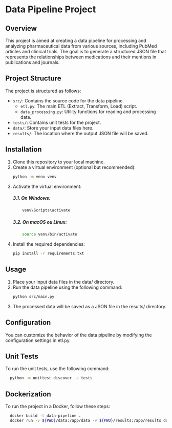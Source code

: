 # Data Pipeline Project

## Overview
This project is aimed at creating a data pipeline for processing and analyzing pharmaceutical data from various sources, including PubMed articles and clinical trials. The goal is to generate a structured JSON file that represents the relationships between medications and their mentions in publications and journals.

## Project Structure
The project is structured as follows:

- `src/`: Contains the source code for the data pipeline.
  - `etl.py`: The main ETL (Extract, Transform, Load) script.
  - `data_processing.py`: Utility functions for reading and processing data.
- `tests/`: Contains unit tests for the project.
- `data/`: Store your input data files here.
- `results/`: The location where the output JSON file will be saved.

## Installation
1. Clone this repository to your local machine.
2. Create a virtual environment (optional but recommended):
    ```bash
   python -m venv venv
   ```
3. Activate the virtual environment:
   ##### 3.1.  On Windows:
    ```bash
        venv\Scripts\activate
    ```
   ##### 3.2.  On macOS ou  Linux:
    ```bash
        source venv/bin/activate

4. Install the required dependencies:
   ```bash
   pip install -r requirements.txt

## Usage
1. Place your input data files in the data/ directory.
2. Run the data pipeline using the following command:
   ```bash
   python src/main.py
3. The processed data will be saved as a JSON file in the results/ directory.

## Configuration
You can customize the behavior of the data pipeline by modifying the configuration settings in etl.py.

## Unit Tests
To run the unit tests, use the following command:
```bash
  python -m unittest discover -s tests
```

## Dockerization
To run the project in a Docker, follow these steps:
```bash
  docker build -t data-pipeline .
  docker run -v ${PWD}/data:/app/data -v ${PWD}/results:/app/results data-pipeline

